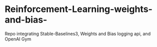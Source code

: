 # Reinforcement-Learning-weights-and-bias-
Repo integrating Stable-Baselines3, Weights and Bias logging api, and OpenAI Gym
